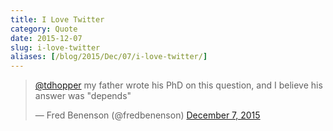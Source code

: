 ```yaml
---
title: I Love Twitter
category: Quote
date: 2015-12-07
slug: i-love-twitter
aliases: [/blog/2015/Dec/07/i-love-twitter/]
---
```


<blockquote class="twitter-tweet" lang="en"><p lang="en" dir="ltr"><a href="https://twitter.com/tdhopper">@tdhopper</a> my father wrote his PhD on this question, and I believe his answer was &quot;depends&quot;</p>&mdash; Fred Benenson (@fredbenenson) <a href="https://twitter.com/fredbenenson/status/673926014406434816">December 7, 2015</a></blockquote>
<script async src="//platform.twitter.com/widgets.js" charset="utf-8"></script>